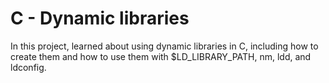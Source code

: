 <h1>C - Dynamic libraries</h1>

<p>In this project, learned about using dynamic libraries in C, including how to create them and how to use them with $LD_LIBRARY_PATH, nm, ldd, and ldconfig.</p>
